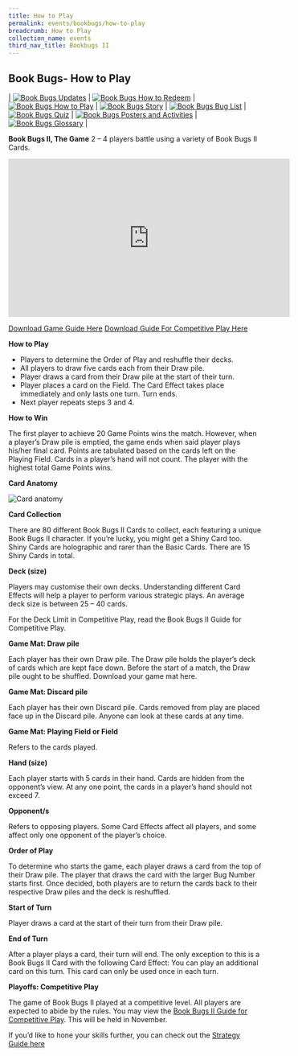 ```yaml
---
title: How to Play
permalink: events/bookbugs/how-to-play
breadcrumb: How to Play
collection_name: events
third_nav_title: Bookbugs II
---
```


## **Book Bugs- How to Play**

| [![Book Bugs Updates](/images/events/bookbugs/Vikus-Updates.png)](/events/bookbugs/bookbugs-main) | [![Book Bugs How to Redeem](/images/events/bookbugs/Iyern-GX-How-to-Redeem.png)](/events/bookbugs/how-to-redeem) | [![Book Bugs How to Play](/images/events/bookbugs/Molder-How-to-Play.png)](/events/bookbugs/how-to-play) | [![Book Bugs Story](/images/events/bookbugs/Valeria-Story.png)](/events/bookbugs/story)
| [![Book Bugs Bug List](/images/events/bookbugs/Nym9-Bug-List.png)](/events/bookbugs/bug-list) | [![Book Bugs Quiz](/images/events/bookbugs/Cybug-Quiz.png)](/events/bookbugs/quiz) | [![Book Bugs Posters and Activities](/images/events/bookbugs/Book-Bugs-II-dR-Buttons-merigold.png)](/events/bookbugs/posters-and-activities) | [![Book Bugs Glossary](/images/events/bookbugs/Book-Bugs-II-dR-Buttons-glossary.png)](/events/bookbugs/glossary) | 

**Book Bugs II, The Game**
2 – 4 players battle using a variety of Book Bugs II Cards.

<iframe width="560" height="315" src="https://www.youtube.com/embed/0qha5Ri1diQ" frameborder="0" allow="accelerometer; autoplay; clipboard-write; encrypted-media; gyroscope; picture-in-picture" allowfullscreen></iframe>

[Download Game Guide Here](/images/events/bookbugs/Book-Bugs-II-Game-Guide-v5.pdf)
[Download Guide For Competitive Play Here](/images/events/bookbugs/Book-Bugs-II-Guide-for-Competitive-Play-v3.pdf)

**How to Play**

* Players to determine the Order of Play and reshuffle their decks.
* All players to draw five cards each from their Draw pile.
* Player draws a card from their Draw pile at the start of their turn.
* Player places a card on the Field. The Card Effect takes place immediately and only lasts one turn. Turn ends.
* Next player repeats steps 3 and 4.

**How to Win**

The first player to achieve 20 Game Points wins the match.
However, when a player’s Draw pile is emptied, the game ends when said player plays his/her final card. Points are tabulated based on the cards left on the Playing Field. Cards in a player’s hand will not count. The player with the highest total Game Points wins.

**Card Anatomy**

![Card anatomy](/images/events/bookbugs/card-anatomy.png)

**Card Collection**

There are 80 different Book Bugs II Cards to collect, each featuring a unique Book Bugs II character. If you’re lucky, you might get a Shiny Card too. Shiny Cards are holographic and rarer than the Basic Cards. There are 15 Shiny Cards in total.

**Deck (size)**

Players may customise their own decks. Understanding different Card Effects will help a player to perform various strategic plays. An average deck size is between 25 – 40 cards.

For the Deck Limit in Competitive Play, read the Book Bugs II Guide for Competitive Play.

**Game Mat: Draw pile**

Each player has their own Draw pile. The Draw pile holds the player’s deck of cards which are kept face down. Before the start of a match, the Draw pile ought to be shuffled. Download your game mat here.

**Game Mat: Discard pile**

Each player has their own Discard pile. Cards removed from play are placed face up in the Discard pile. Anyone can look at these cards at any time.

**Game Mat: Playing Field or Field**

Refers to the cards played.

**Hand (size)**

Each player starts with 5 cards in their hand. Cards are hidden from the opponent’s view. At any one point, the cards in a player’s hand should not exceed 7.

**Opponent/s**

Refers to opposing players. Some Card Effects affect all players, and some affect only one opponent of the player’s choice.

**Order of Play**

To determine who starts the game, each player draws a card from the top of their Draw pile. The player that draws the card with the larger Bug Number starts first. Once decided, both players are to return the cards back to their respective Draw piles and the deck is reshuffled.

**Start of Turn**

Player draws a card at the start of their turn from their Draw pile.

**End of Turn**

After a player plays a card, their turn will end. The only exception to this is a Book Bugs II Card with the following Card Effect: You can play an additional card on this turn. This card can only be used once in each turn.

**Playoffs: Competitive Play**

The game of Book Bugs II played at a competitive level. All players are expected to abide by the rules. You may view the [Book Bugs II Guide for Competitive Play](/images/events/bookbugs/Book-Bugs-II-Guide-for-Competitive-Play-v3.pdf). This will be held in November.

If you’d like to hone your skills further, you can check out the [Strategy Guide here](/images/events/bookbugs/Book-Bugs-Strategy-Guide.pdf)